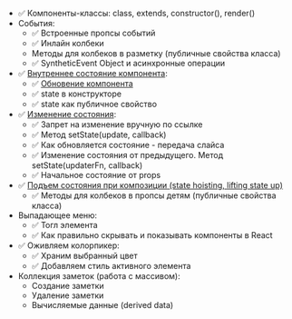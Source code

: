 - ✅ Компоненты-классы: class, extends, constructor(), render()
- События:
  - ✅ Встроенные пропсы событий
  - ✅ Инлайн колбеки
  - Методы для колбеков в разметку (публичные свойства класса)
  - ✅ SyntheticEvent Object и асинхронные операции
- ✅
  [Внутреннее состояние компонента](http://fecore.net.ua/books/rq7s2k-react/lesson-03/images/class-component.jpg):
  - ✅
    [Обновение компонента](http://fecore.net.ua/books/rq7s2k-react/lesson-03/images/reactivity.jpg)
  - ✅ state в конструкторе
  - ✅ state как публичное свойство
- ✅ [Изменение состояния](./state-update.png):
  - ✅ Запрет на изменение вручную по ссылке
  - ✅ Метод setState(update, callback)
  - ✅ Как обновляется состояние - передача слайса
  - ✅ Изменение состояния от предыдущего. Метод setState(updaterFn, callback)
  - ✅ Начальное состояние от props
- ✅
  [Подъем состояния при композиции (state hoisting, lifting state up)](http://fecore.net.ua/books/rq7s2k-react/lesson-03/#%D0%BF%D0%BE%D0%B4%D1%8A%D0%B5%D0%BC-%D1%81%D0%BE%D1%81%D1%82%D0%BE%D1%8F%D0%BD%D0%B8%D1%8F-state-hoisting)
  - ✅ Методы для колбеков в пропсы детям (публичные свойства класса)
- Выпадающее меню:
  - ✅ Тогл элемента
  - ✅ Как правильно скрывать и показывать компоненты в React
- ✅ Оживляем колорпикер:
  - ✅ Храним выбранный цвет
  - ✅ Добавляем стиль активного элемента
- Коллекция заметок (работа с массивом):
  - Создание заметки
  - Удаление заметки
  - Вычисляемые данные (derived data)
